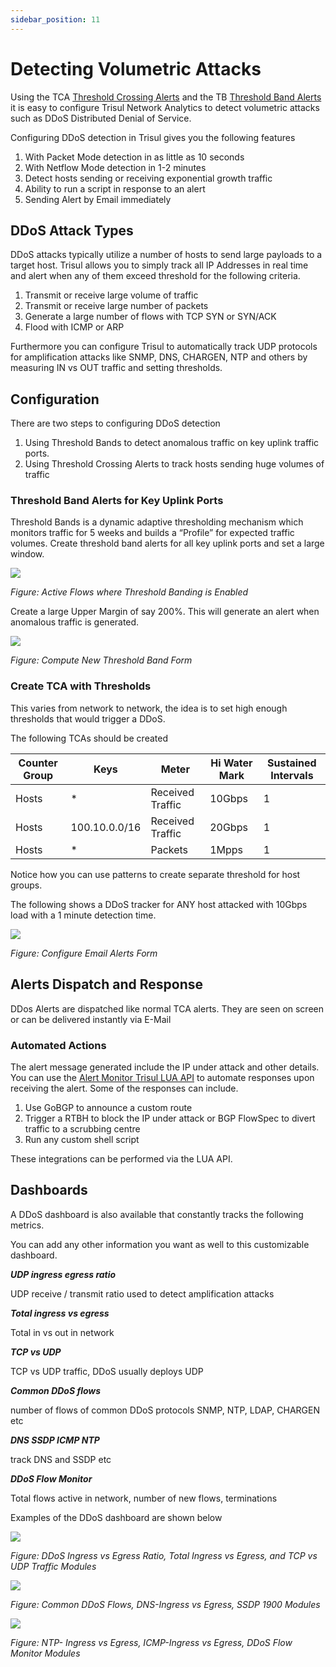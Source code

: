 ```yaml
---
sidebar_position: 11
---
```


# Detecting Volumetric Attacks

Using the TCA [Threshold Crossing Alerts](/docs/ug/alerts/tca) and the TB [Threshold Band Alerts](/docs/ug/alerts/tband) it is easy to configure Trisul Network Analytics to detect volumetric attacks such as DDoS Distributed Denial of Service.

Configuring DDoS detection in Trisul gives you the following features

1. With Packet Mode detection in as little as 10 seconds
2. With Netflow Mode detection in 1-2 minutes
3. Detect hosts sending or receiving exponential growth traffic
4. Ability to run a script in response to an alert
5. Sending Alert by Email immediately

## DDoS Attack Types

DDoS attacks typically utilize a number of hosts to send large 
payloads to a target host. Trisul allows you to simply track all IP 
Addresses in real time and alert when any of them exceed threshold for 
the following criteria.

1. Transmit or receive large volume of traffic
2. Transmit or receive large number of packets
3. Generate a large number of flows with TCP SYN or SYN/ACK
4. Flood with ICMP or ARP

Furthermore you can configure Trisul to automatically track UDP protocols for amplification attacks like SNMP, DNS, CHARGEN, NTP and others by measuring IN vs OUT traffic and setting thresholds.

## Configuration

There are two steps to configuring DDoS detection

1. Using Threshold Bands to detect anomalous traffic on key uplink traffic ports.
2. Using Threshold Crossing Alerts to track hosts sending huge volumes of traffic

### Threshold Band Alerts for Key Uplink Ports

Threshold Bands is a dynamic adaptive thresholding mechanism which 
monitors traffic for 5 weeks and builds a “Profile” for expected traffic
 volumes. Create threshold band alerts for all key uplink ports and set
 a large window.

![](image/activeflows_tbandenabled.png)

*Figure: Active Flows where Threshold Banding is Enabled*

Create a large Upper Margin of say 200%. This will generate an alert when anomalous traffic is generated.

![](image/ddos-tb.png)

*Figure: Compute New Threshold Band Form*

### Create TCA with Thresholds

This varies from network to network, the idea is to set high enough thresholds that would trigger a DDoS.

The following TCAs should be created

| Counter Group | Keys          | Meter            | Hi Water Mark | Sustained Intervals |
| ------------- | ------------- | ---------------- | ------------- | ------------------- |
| Hosts         | *             | Received Traffic | 10Gbps        | 1                   |
| Hosts         | 100.10.0.0/16 | Received Traffic | 20Gbps        | 1                   |
| Hosts         | *             | Packets          | 1Mpps         | 1                   |

Notice how you can use patterns to create separate threshold for host groups.

The following shows a DDoS tracker for ANY host attacked with 10Gbps load with a 1 minute detection time.

![](image/ddos-tca.png)

*Figure: Configure Email Alerts Form*

## Alerts Dispatch and Response

DDos Alerts are dispatched like normal TCA alerts. They are seen on screen or can be delivered instantly via E-Mail

### Automated Actions

The alert message generated include the IP under attack and other details. You can use the [Alert Monitor Trisul LUA API](/docs/lua/alert_monitor) to automate responses upon receiving the alert. Some of the responses can include.

1. Use GoBGP to announce a custom route
2. Trigger a RTBH to block the IP under attack or BGP FlowSpec to divert traffic to a scrubbing centre
3. Run any custom shell script

These integrations can be performed via the LUA API.

## Dashboards

A DDoS dashboard is also available that constantly tracks the following metrics.

You can add any other information you want as well to this customizable dashboard.

***UDP ingress egress ratio***

UDP receive / transmit ratio used to detect amplification attacks

***Total ingress vs egress***

Total in vs out in network

***TCP vs UDP***

TCP vs UDP traffic, DDoS usually deploys UDP

***Common DDoS flows***

number of flows of common DDoS protocols SNMP, NTP, LDAP, CHARGEN etc

***DNS SSDP ICMP NTP***

track DNS and SSDP etc

***DDoS Flow Monitor***

Total flows active in network, number of new flows, terminations

Examples of the DDoS dashboard are shown below

![](image/ddos1.png)

*Figure: DDoS Ingress vs Egress Ratio, Total Ingress vs Egress, and TCP vs UDP Traffic Modules*

![](image/ddos2.png)

*Figure: Common DDoS Flows, DNS-Ingress vs Egress, SSDP 1900 Modules*

![](image/ddos3.png)

*Figure: NTP- Ingress vs Egress, ICMP-Ingress vs Egress, DDoS Flow Monitor Modules*
